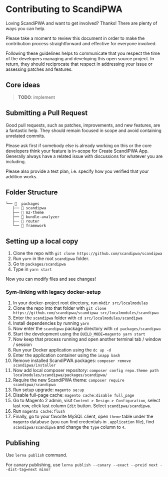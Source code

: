 # Contributing to ScandiPWA

Loving ScandiPWA and want to get involved? Thanks! There are plenty of ways you can help.

Please take a moment to review this document in order to make the contribution process straightforward and effective for everyone involved.

Following these guidelines helps to communicate that you respect the time of the developers managing and developing this open source project. In return, they should reciprocate that respect in addressing your issue or assessing patches and features.

## Core ideas

> **TODO**: implement

## Submitting a Pull Request

Good pull requests, such as patches, improvements, and new features, are a fantastic help. They should remain focused in scope and avoid containing unrelated commits.

Please ask first if somebody else is already working on this or the core developers think your feature is in-scope for Create ScandiPWA App. Generally always have a related issue with discussions for whatever you are including.

Please also provide a test plan, i.e. specify how you verified that your addition works.

## Folder Structure

```
└── 📁  packages
   ├── 📁 scandipwa
   ├── 📁 m2-theme
   ├── 📁 bundle-analyzer
   ├── 📁 router
   └── 📁 framework
```

## Setting up a local copy

1. Clone the repo with `git clone https://github.com/scandipwa/scandipwa`
2. Run `yarn` in the root `scandipwa` folder.
3. Go to `packages/scandipwa`
4. Type in `yarn start`

Now you can modify files and see changes!

### Sym-linking with legacy docker-setup

1. In your docker-project root directory, run `mkdir src/localmodules`
2. Clone the repo into that folder with `git clone https://github.com/scandipwa/scandipwa src/localmodules/scandipwa`
3. Enter the `scandipwa` folder with `cd src/localmodules/scandipwa`
4. Install dependencies by running `yarn`
5. Now enter the `scandipwa` package directory with `cd packages/scandipwa`
6. Start the development using the `BUILD_MODE=magento yarn start`
7. Now keep that process running and open another terminal tab / window / session
8. Run your Docker application using the `dc up -d`
9. Enter the application container using the `inapp bash`
10. Remove installed ScandiPWA packages: `composer remove scandipwa/installer`
11. Now add local composer repository: `composer config repo.theme path localmodules/scandipwa/packages/scandipwa/`
12. Require the new ScandiPWA theme: `composer require scandipwa/scandipwa`
13. Run setup upgrade: `magento se:up`
14. Disable full-page cache: `magento cache:disable full_page`
15. Go to Magento 2 admin, visit `Content > Design > Configuration`, select last row, click last column `Edit` button. Select `scandipwa/scandipwa`.
16. Run `magento cache:flush`
17. Finally, go to your favorite MySQL client, open `theme` table under the `magento` database (you can find credentials in `.application` file), find `scandipwa/scandipwa` and change the `type` column to `4`.

## Publishing

Use `lerna publish` command.

For canary publishing, use `lerna publish --canary --exact --preid next --dist-tag=next minor`

